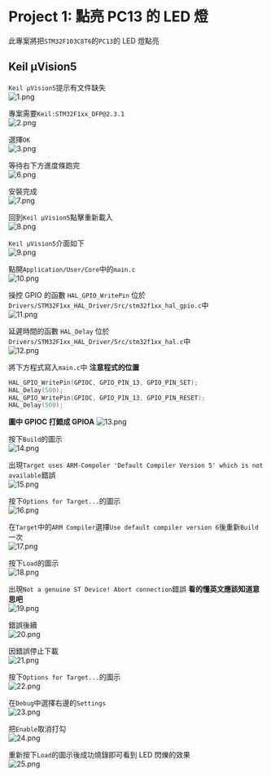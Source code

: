 # Project 1: 點亮 PC13 的 LED 燈    
此專案將把`STM32F103C8T6`的`PC13`的 LED 燈點亮  
  
## Keil µVision5  
`Keil µVision5`提示有文件缺失  
![1.png](pictures/1.png "1.png")
  
專案需要`Keil:STM32F1xx_DFP@2.3.1`  
![2.png](pictures/2.png "2.png")
  
選擇`OK`  
![3.png](pictures/3.png "3.png")
  
等待右下方進度條跑完  
![6.png](pictures/6.png "6.png")
  
安裝完成  
![7.png](pictures/7.png "7.png")
  
回到`Keil µVision5`點擊重新載入  
![8.png](pictures/8.png "8.png")
  
`Keil µVision5`介面如下  
![9.png](pictures/9.png "9.png")
  
點開`Application/User/Core`中的`main.c`  
![10.png](pictures/10.png "10.png")
  
操控 GPIO 的函數 `HAL_GPIO_WritePin` 位於 `Drivers/STM32F1xx_HAL_Driver/Src/stm32f1xx_hal_gpio.c`中  
![11.png](pictures/11.png "11.png")
  
延遲時間的函數 `HAL_Delay` 位於 `Drivers/STM32F1xx_HAL_Driver/Src/stm32f1xx_hal.c`中  
![12.png](pictures/12.png "12.png")
  
將下方程式寫入`main.c`中 **注意程式的位置**  
```c
HAL_GPIO_WritePin(GPIOC, GPIO_PIN_13, GPIO_PIN_SET);
HAL_Delay(500);
HAL_GPIO_WritePin(GPIOC, GPIO_PIN_13, GPIO_PIN_RESET);
HAL_Delay(500);
```
**圖中 GPIOC 打錯成 GPIOA**
![13.png](pictures/13.png "13.png")
  
按下`Build`的圖示  
![14.png](pictures/14.png "14.png")
  
出現`Target uses ARM-Compoler 'Default Compiler Version 5' which is not available`錯誤  
![15.png](pictures/15.png "15.png")
  
按下`Options for Target...`的圖示  
![16.png](pictures/16.png "16.png")
  
在`Target`中的`ARM Compiler`選擇`Use default compiler version 6`後重新`Build`一次  
![17.png](pictures/17.png "17.png")
  
按下`Load`的圖示  
![18.png](pictures/18.png "18.png")
  
出現`Not a genuine ST Device! Abort connection`錯誤 **看的懂英文應該知道意思吧**  
![19.png](pictures/19.png "19.png")
  
錯誤後續  
![20.png](pictures/20.png "20.png")
  
因錯誤停止下載  
![21.png](pictures/21.png "21.png")
  
按下`Options for Target...`的圖示  
![22.png](pictures/22.png "22.png")
  
在`Debug`中選擇右邊的`Settings`  
![23.png](pictures/23.png "23.png")
  
把`Enable`取消打勾    
![24.png](pictures/24.png "24.png")
  
重新按下`Load`的圖示後成功燒錄即可看到 LED 閃爍的效果  
![25.png](pictures/25.png "25.png")